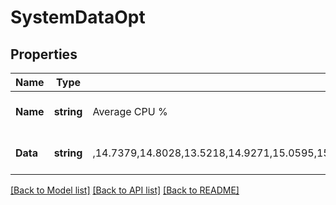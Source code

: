 # SystemDataOpt

## Properties
Name | Type | Description | Notes
------------ | ------------- | ------------- | -------------
**Name** | **string** | Average CPU % | [optional] [default to null]
**Data** | **string** | ,14.7379,14.8028,13.5218,14.9271,15.0595,15.3032,15.2218,13.2871,13.5596,13.5732,14.0179,14.0496,14.1335,14.3255,14.467,14.5494,14.5119,15.2051,15.8951,16.7066,16.811,16.8361,16.7805, | [optional] [default to null]

[[Back to Model list]](../README.md#documentation-for-models) [[Back to API list]](../README.md#documentation-for-api-endpoints) [[Back to README]](../README.md)

